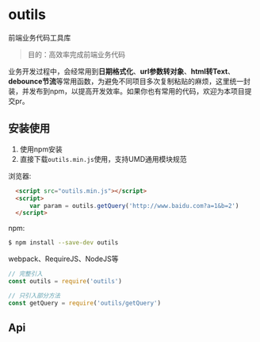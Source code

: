 # outils
前端业务代码工具库

> 目的：高效率完成前端业务代码

业务开发过程中，会经常用到**日期格式化**、**url参数转对象**、**html转Text**、**debounce节流**等常用函数，为避免不同项目多次复制粘贴的麻烦，这里统一封装，并发布到npm，以提高开发效率。如果你也有常用的代码，欢迎为本项目提交pr。

## 安装使用
1. 使用npm安装
2. 直接下载`outils.min.js`使用，支持UMD通用模块规范  

浏览器:
``` html
  <script src="outils.min.js"></script>
  <script>
      var param = outils.getQuery('http://www.baidu.com?a=1&b=2')
  </script>
```

npm:
``` bash
$ npm install --save-dev outils
```

webpack、RequireJS、NodeJS等
``` javascript
// 完整引入
const outils = require('outils')

// 只引入部分方法
const getQuery = require('outils/getQuery')
```
## Api

